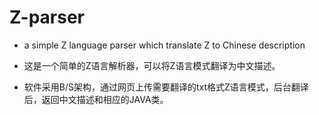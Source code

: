 # Z-parser
* a simple Z language parser which translate Z to Chinese description

* 这是一个简单的Z语言解析器，可以将Z语言模式翻译为中文描述。
* 软件采用B/S架构，通过网页上传需要翻译的txt格式Z语言模式，后台翻译后，返回中文描述和相应的JAVA类。

